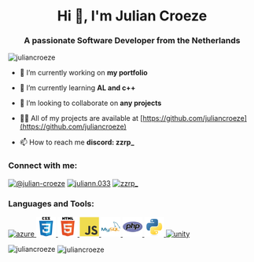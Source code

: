 <h1 align="center">Hi 👋, I'm Julian Croeze</h1>
<h3 align="center">A passionate Software Developer from the Netherlands</h3>

<p align="left"> <img src="https://komarev.com/ghpvc/?username=juliancroeze&label=Profile%20views&color=0e75b6&style=flat" alt="juliancroeze" /> </p>

- 🔭 I’m currently working on **my portfolio**

- 🌱 I’m currently learning **AL and c++**

- 👯 I’m looking to collaborate on **any projects**

- 👨‍💻 All of my projects are available at [https://github.com/juliancroeze](https://github.com/juliancroeze)

- 📫 How to reach me **discord: zzrp_**

<h3 align="left">Connect with me:</h3>
<p align="left">
<a href="https://codepen.io/@julian-croeze" target="blank"><img align="center" src="https://raw.githubusercontent.com/rahuldkjain/github-profile-readme-generator/master/src/images/icons/Social/codepen.svg" alt="@julian-croeze" height="30" width="40" /></a>
<a href="https://instagram.com/juliann.033" target="blank"><img align="center" src="https://raw.githubusercontent.com/rahuldkjain/github-profile-readme-generator/master/src/images/icons/Social/instagram.svg" alt="juliann.033" height="30" width="40" /></a>
<a href="https://discord.gg/zzrp_" target="blank"><img align="center" src="https://raw.githubusercontent.com/rahuldkjain/github-profile-readme-generator/master/src/images/icons/Social/discord.svg" alt="zzrp_" height="30" width="40" /></a>
</p>

<h3 align="left">Languages and Tools:</h3>
<p align="left"> <a href="https://azure.microsoft.com/en-in/" target="_blank" rel="noreferrer"> <img src="https://www.vectorlogo.zone/logos/microsoft_azure/microsoft_azure-icon.svg" alt="azure" width="40" height="40"/> </a> <a href="https://www.w3schools.com/css/" target="_blank" rel="noreferrer"> <img src="https://raw.githubusercontent.com/devicons/devicon/master/icons/css3/css3-original-wordmark.svg" alt="css3" width="40" height="40"/> </a> <a href="https://www.w3.org/html/" target="_blank" rel="noreferrer"> <img src="https://raw.githubusercontent.com/devicons/devicon/master/icons/html5/html5-original-wordmark.svg" alt="html5" width="40" height="40"/> </a> <a href="https://developer.mozilla.org/en-US/docs/Web/JavaScript" target="_blank" rel="noreferrer"> <img src="https://raw.githubusercontent.com/devicons/devicon/master/icons/javascript/javascript-original.svg" alt="javascript" width="40" height="40"/> </a> <a href="https://www.mysql.com/" target="_blank" rel="noreferrer"> <img src="https://raw.githubusercontent.com/devicons/devicon/master/icons/mysql/mysql-original-wordmark.svg" alt="mysql" width="40" height="40"/> </a> <a href="https://www.php.net" target="_blank" rel="noreferrer"> <img src="https://raw.githubusercontent.com/devicons/devicon/master/icons/php/php-original.svg" alt="php" width="40" height="40"/> </a> <a href="https://www.python.org" target="_blank" rel="noreferrer"> <img src="https://raw.githubusercontent.com/devicons/devicon/master/icons/python/python-original.svg" alt="python" width="40" height="40"/> </a> <a href="https://unity.com/" target="_blank" rel="noreferrer"> <img src="https://www.vectorlogo.zone/logos/unity3d/unity3d-icon.svg" alt="unity" width="40" height="40"/> </a> </p>

<p><img align="left" src="https://github-readme-stats.vercel.app/api/top-langs?username=juliancroeze&show_icons=true&locale=en&layout=compact" alt="juliancroeze" /></p>

<p>&nbsp;<img align="center" src="https://github-readme-stats.vercel.app/api?username=juliancroeze&show_icons=true&locale=en" alt="juliancroeze" /></p>
